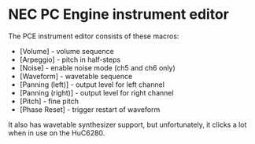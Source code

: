 # NEC PC Engine instrument editor

The PCE instrument editor consists of these macros:

- [Volume] - volume sequence
- [Arpeggio] - pitch in half-steps
- [Noise] - enable noise mode (ch5 and ch6 only)
- [Waveform] - wavetable sequence
- [Panning (left)] - output level for left channel
- [Panning (right)] - output level for right channel
- [Pitch] - fine pitch
- [Phase Reset] - trigger restart of waveform

It also has wavetable synthesizer support, but unfortunately, it clicks a lot when in use on the HuC6280.
